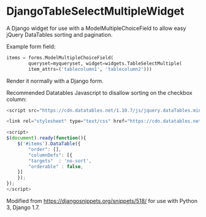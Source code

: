 # DjangoTableSelectMultipleWidget
A Django widget for use with a ModelMultipleChoiceField to allow easy jQuery DataTables sorting and pagination.

Example form field:
```python
items = forms.ModelMultipleChoiceField(
        queryset=myqueryset, widget=widgets.TableSelectMultiple(
        item_attrs=('tablecolumn1', 'tablecolumn2')))
```
        
Render it normally with a Django form.


Recommended Datatables Javascript to disallow sorting on the checkbox column:

```javascript
<script src="https://cdn.datatables.net/1.10.7/js/jquery.dataTables.min.js"></script>

<link rel="stylesheet" type="text/css" href="https://cdn.datatables.net/1.10.7/css/jquery.dataTables.css"></link>

<script>
$(document).ready(function(){
    $('#items').DataTable({
        "order": [],
        "columnDefs": [{
        "targets"  : 'no-sort',
        "orderable" : false,
    }]
    });
});
</script>
```

Modified from https://djangosnippets.org/snippets/518/ for use with Python 3, Django 1.7.
